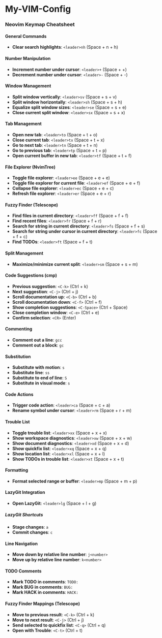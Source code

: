 # My-VIM-Config
### Neovim Keymap Cheatsheet

#### General Commands
- **Clear search highlights**: `<leader>nh` (Space + n + h)

#### Number Manipulation
- **Increment number under cursor**: `<leader>+` (Space + +)
- **Decrement number under cursor**: `<leader>-` (Space + -)

#### Window Management
- **Split window vertically**: `<leader>sv` (Space + s + v)
- **Split window horizontally**: `<leader>sh` (Space + s + h)
- **Equalize split window sizes**: `<leader>se` (Space + s + e)
- **Close current split window**: `<leader>sx` (Space + s + x)

#### Tab Management
- **Open new tab**: `<leader>to` (Space + t + o)
- **Close current tab**: `<leader>tx` (Space + t + x)
- **Go to next tab**: `<leader>tn` (Space + t + n)
- **Go to previous tab**: `<leader>tp` (Space + t + p)
- **Open current buffer in new tab**: `<leader>tf` (Space + t + f)

#### File Explorer (NvimTree)
- **Toggle file explorer**: `<leader>ee` (Space + e + e)
- **Toggle file explorer for current file**: `<leader>ef` (Space + e + f)
- **Collapse file explorer**: `<leader>ec` (Space + e + c)
- **Refresh file explorer**: `<leader>er` (Space + e + r)

#### Fuzzy Finder (Telescope)
- **Find files in current directory**: `<leader>ff` (Space + f + f)
- **Find recent files**: `<leader>fr` (Space + f + r)
- **Search for string in current directory**: `<leader>fs` (Space + f + s)
- **Search for string under cursor in current directory**: `<leader>fc` (Space + f + c)
- **Find TODOs**: `<leader>ft` (Space + f + t)

#### Split Management
- **Maximize/minimize current split**: `<leader>sm` (Space + s + m)

#### Code Suggestions (cmp)
- **Previous suggestion**: `<C-k>` (Ctrl + k)
- **Next suggestion**: `<C-j>` (Ctrl + j)
- **Scroll documentation up**: `<C-b>` (Ctrl + b)
- **Scroll documentation down**: `<C-f>` (Ctrl + f)
- **Show completion suggestions**: `<C-Space>` (Ctrl + Space)
- **Close completion window**: `<C-e>` (Ctrl + e)
- **Confirm selection**: `<CR>` (Enter)

#### Commenting
- **Comment out a line**: `gcc`
- **Comment out a block**: `gc`

#### Substitution
- **Substitute with motion**: `s`
- **Substitute line**: `ss`
- **Substitute to end of line**: `S`
- **Substitute in visual mode**: `s`

#### Code Actions
- **Trigger code action**: `<leader>ca` (Space + c + a)
- **Rename symbol under cursor**: `<leader>rm` (Space + r + m)

#### Trouble List
- **Toggle trouble list**: `<leader>xx` (Space + x + x)
- **Show workspace diagnostics**: `<leader>xw` (Space + x + w)
- **Show document diagnostics**: `<leader>xd` (Space + x + d)
- **Show quickfix list**: `<leader>xq` (Space + x + q)
- **Show location list**: `<leader>xl` (Space + x + l)
- **Show TODOs in trouble list**: `<leader>xt` (Space + x + t)

#### Formatting
- **Format selected range or buffer**: `<leader>mp` (Space + m + p)

#### LazyGit Integration
- **Open LazyGit**: `<leader>lg` (Space + l + g)

##### LazyGit Shortcuts
- **Stage changes**: `a`
- **Commit changes**: `c`

#### Line Navigation
- **Move down by relative line number**: `j<number>`
- **Move up by relative line number**: `k<number>`

#### TODO Comments
- **Mark TODO in comments**: `TODO:`
- **Mark BUG in comments**: `BUG:`
- **Mark HACK in comments**: `HACK:`

#### Fuzzy Finder Mappings (Telescope)
- **Move to previous result**: `<C-k>` (Ctrl + k)
- **Move to next result**: `<C-j>` (Ctrl + j)
- **Send selected to quickfix list**: `<C-q>` (Ctrl + q)
- **Open with Trouble**: `<C-t>` (Ctrl + t)

